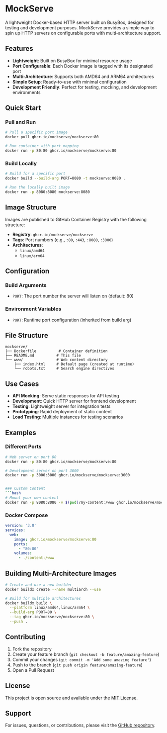 # MockServe

A lightweight Docker-based HTTP server built on BusyBox, designed for testing and development purposes. MockServe provides a simple way to spin up HTTP servers on configurable ports with multi-architecture support.

## Features

- **Lightweight**: Built on BusyBox for minimal resource usage
- **Port Configurable**: Each Docker image is tagged with its designated port
- **Multi-Architecture**: Supports both AMD64 and ARM64 architectures
- **Simple Setup**: Ready-to-use with minimal configuration
- **Development Friendly**: Perfect for testing, mocking, and development environments

## Quick Start

### Pull and Run
```bash
# Pull a specific port image
docker pull ghcr.io/mockserve/mockserve:80

# Run container with port mapping
docker run -p 80:80 ghcr.io/mockserve/mockserve:80
```

### Build Locally
```bash
# Build for a specific port
docker build --build-arg PORT=8080 -t mockserve:8080 .

# Run the locally built image
docker run -p 8080:8080 mockserve:8080
```

## Image Structure

Images are published to GitHub Container Registry with the following structure:
- **Registry**: `ghcr.io/mockserve/mockserve`
- **Tags**: Port numbers (e.g., `:80`, `:443`, `:8080`, `:3000`)
- **Architectures**: 
  - `linux/amd64`
  - `linux/arm64`

## Configuration

### Build Arguments
- `PORT`: The port number the server will listen on (default: 80)

### Environment Variables
- `PORT`: Runtime port configuration (inherited from build arg)

## File Structure

```
mockserve/
├── Dockerfile          # Container definition
├── README.md          # This file
└── www/               # Web content directory
    ├── index.html     # Default page (created at runtime)
    └── robots.txt     # Search engine directives
```

## Use Cases

- **API Mocking**: Serve static responses for API testing
- **Development**: Quick HTTP server for frontend development
- **Testing**: Lightweight server for integration tests
- **Prototyping**: Rapid deployment of static content
- **Load Testing**: Multiple instances for testing scenarios

## Examples

### Different Ports
```bash
# Web server on port 80
docker run -p 80:80 ghcr.io/mockserve/mockserve:80

# Development server on port 3000
docker run -p 3000:3000 ghcr.io/mockserve/mockserve:3000


### Custom Content
```bash
# Mount your own content
docker run -p 8080:8080 -v $(pwd)/my-content:/www ghcr.io/mockserve/mockserve:8080
```

### Docker Compose
```yaml
version: '3.8'
services:
  web:
    image: ghcr.io/mockserve/mockserve:80
    ports:
      - "80:80"
    volumes:
      - ./content:/www
```

## Building Multi-Architecture Images

```bash
# Create and use a new builder
docker buildx create --name multiarch --use

# Build for multiple architectures
docker buildx build \
  --platform linux/amd64,linux/arm64 \
  --build-arg PORT=80 \
  --tag ghcr.io/mockserve/mockserve:80 \
  --push .
```

## Contributing

1. Fork the repository
2. Create your feature branch (`git checkout -b feature/amazing-feature`)
3. Commit your changes (`git commit -m 'Add some amazing feature'`)
4. Push to the branch (`git push origin feature/amazing-feature`)
5. Open a Pull Request

## License

This project is open source and available under the [MIT License](LICENSE).

## Support

For issues, questions, or contributions, please visit the [GitHub repository](https://github.com/mockserve/mockserve).

